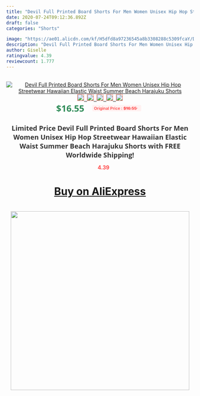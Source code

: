 ```yaml
---
title: "Devil Full Printed Board Shorts For Men Women Unisex Hip Hop Streetwear Hawaiian Elastic Waist Summer Beach Harajuku Shorts"
date: 2020-07-24T09:12:36.892Z
draft: false
categories: "Shorts"

image: "https://ae01.alicdn.com/kf/H5dfd8a97236545a8b3308288c5309fcaY/Devil-Full-Printed-Board-Shorts-For-Men-Women-Unisex-Hip-Hop-Streetwear-Hawaiian-Elastic-Waist-Summer.jpg"
description: "Devil Full Printed Board Shorts For Men Women Unisex Hip Hop Streetwear Hawaiian Elastic Waist Summer Beach Harajuku Shorts"
author: Giselle
ratingvalue: 4.39
reviewcount: 1.777
---
```

<br>
<div style="text-align: center;">
<a href="https://s.click.aliexpress.com/e/_AZ1ggN" target="_blank" rel="nofollow noopener noreferrer"><img alt="Devil Full Printed Board Shorts For Men Women Unisex Hip Hop Streetwear Hawaiian Elastic Waist Summer Beach Harajuku Shorts" class="magnifier-image" src="https://ae01.alicdn.com/kf/H5dfd8a97236545a8b3308288c5309fcaY/Devil-Full-Printed-Board-Shorts-For-Men-Women-Unisex-Hip-Hop-Streetwear-Hawaiian-Elastic-Waist-Summer.jpg_640x640.jpg">
<br>
<img style="border:1px solid salmon" src="https://ae01.alicdn.com/kf/H5dfd8a97236545a8b3308288c5309fcaY/Devil-Full-Printed-Board-Shorts-For-Men-Women-Unisex-Hip-Hop-Streetwear-Hawaiian-Elastic-Waist-Summer.jpg_120x120.jpg">&nbsp;&nbsp;<img style="border:1px solid salmon" src="https://ae01.alicdn.com/kf/He329395eb4a7498eba6a5d3080acc8b74/Devil-Full-Printed-Board-Shorts-For-Men-Women-Unisex-Hip-Hop-Streetwear-Hawaiian-Elastic-Waist-Summer.jpg_120x120.jpg">&nbsp;&nbsp;<img style="border:1px solid salmon" src="https://ae01.alicdn.com/kf/H610188ebb346402c890c8a4b9d22a6eaH/Devil-Full-Printed-Board-Shorts-For-Men-Women-Unisex-Hip-Hop-Streetwear-Hawaiian-Elastic-Waist-Summer.jpg_120x120.jpg">&nbsp;&nbsp;<img style="border:1px solid salmon" src="https://ae01.alicdn.com/kf/H4a4fb27761ef42d1bc2e6a53a7297586y/Devil-Full-Printed-Board-Shorts-For-Men-Women-Unisex-Hip-Hop-Streetwear-Hawaiian-Elastic-Waist-Summer.jpg_120x120.jpg">&nbsp;&nbsp;<img style="border:1px solid salmon" src="https://ae01.alicdn.com/kf/H7efd5eba1aa14452b53eca7a5dfe88b01/Devil-Full-Printed-Board-Shorts-For-Men-Women-Unisex-Hip-Hop-Streetwear-Hawaiian-Elastic-Waist-Summer.jpg_120x120.jpg"></a></div><br0>
<div style="text-align: center;"><span style="background-color: white; border: 0px; box-sizing: border-box; color: seagreen; display: inline-block; font-family: &quot;open sans&quot; , &quot;arial&quot; , &quot;helvetica&quot; , sans-serif , &quot;heiti&quot;; font-size: 24px; font-stretch: inherit; font-weight: 700; line-height: inherit; margin: 0px 10px 0px 0px; padding: 0px; vertical-align: middle;">$16.55 </span>
<span style="background: rgb(255 , 241 , 241); border-radius: 3px; border: 0px; box-sizing: border-box; color: #ff4747; display: inline-block; font-family: inherit; font-size: 12px; font-stretch: inherit; font-style: inherit; font-variant: inherit; font-weight: 600; line-height: inherit; margin: 0px; padding: 2px 5px; transform: scale(0.9); vertical-align: middle;">Original Price : <b style="text-decoration: line-through;">$16.55 </b> &nbsp;&nbsp;</span></div>
<h1 style="color: #333333; display: inline-block; font-family: &quot;open sans&quot; , &quot;arial&quot; , &quot;helvetica&quot; , sans-serif , &quot;heiti&quot;; font-size: 18px; font-stretch: inherit; font-weight: 700; text-align: center;">Limited Price Devil Full Printed Board Shorts For Men Women Unisex Hip Hop Streetwear Hawaiian Elastic Waist Summer Beach Harajuku Shorts with FREE Worldwide Shipping!</h1>
<div style="color: #ff4747; text-align: center;">
<img src="https://4.bp.blogspot.com/-M0ZcTcb-5uY/XleCXlxnR4I/AAAAAAAAAEc/OrjgMkXV1oMQFaCRZj5HQwOCBcu3w1FegCPcBGAYYCw/s1600/star.png" style="height: 15px;">&nbsp;<b>4.39</b></div>
<div class="button_cont" align="center"><a class="buynow_a" href="https://s.click.aliexpress.com/e/_AZ1ggN" target="_blank" rel="nofollow noopener noreferrer"><H1>Buy on AliExpress</H1></a></div><br>
<div class="separator" style="clear: both; text-align: center;">
<img src="https://lh3.googleusercontent.com/-pTy5HemUv9M/XlePHvY0dAI/AAAAAAAAAE4/0nX5iRUoIWY8eMW9Dpxeirr157OZliDIgCLcBGAsYHQ/s1600/badge.gif" width="480">
</div>
